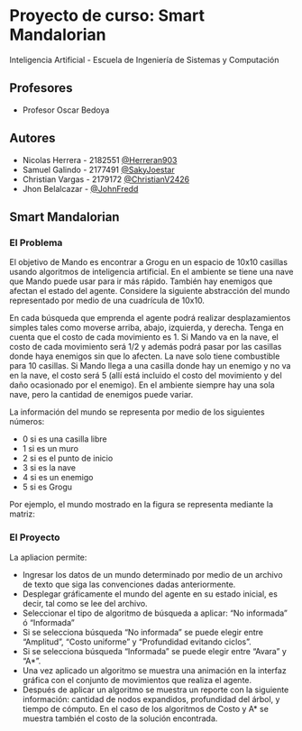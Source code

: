 # Proyecto de curso: Smart Mandalorian
Inteligencia Artificial - Escuela de Ingeniería de Sistemas y Computación

## Profesores

- Profesor Oscar Bedoya

## Autores
- Nicolas Herrera - 2182551 [@Herreran903](https://github.com/Herreran903)
- Samuel Galindo - 2177491 [@SakyJoestar](https://github.com/SakyJoestar)
- Christian Vargas - 2179172 [@ChristianV2426](https://github.com/ChristianV2426)
- Jhon Belalcazar - [@JohnFredd](https://github.com/JohnFredd)

## Smart Mandalorian

### El Problema

El objetivo de Mando es encontrar a Grogu en un espacio de 10x10 casillas usando algoritmos de inteligencia artificial. En el ambiente se tiene una nave que Mando puede usar para ir más rápido. También hay enemigos que afectan el estado del agente. Considere la siguiente abstracción del mundo representado por medio de una cuadrícula de 10x10.

En cada búsqueda que emprenda el agente podrá realizar desplazamientos simples tales como moverse arriba, abajo, izquierda, y derecha. Tenga en cuenta que el costo de cada movimiento es 1. Si Mando va en la nave, el costo de cada movimiento será 1/2 y además podrá pasar por las casillas donde haya enemigos sin que lo afecten. La nave solo tiene combustible para 10 casillas. Si Mando llega a una casilla donde hay un enemigo y no va en la nave, el costo será 5 (allí está incluido el costo del movimiento y del daño ocasionado por el enemigo). En el ambiente siempre hay una sola nave, pero la cantidad de enemigos puede variar.

La información del mundo se representa por medio de los siguientes números:

- 0 si es una casilla libre
- 1 si es un muro
- 2 si es el punto de inicio
- 3 si es la nave
- 4 si es un enemigo
- 5 si es Grogu

Por ejemplo, el mundo mostrado en la figura se representa mediante la matriz:

### El Proyecto

La apliacion permite:

- Ingresar los datos de un mundo determinado por medio de un archivo de texto que siga las convenciones dadas anteriormente.
- Desplegar gráficamente el mundo del agente en su estado inicial, es decir, tal como se lee del archivo.
- Seleccionar el tipo de algoritmo de búsqueda a aplicar: “No informada” ó “Informada”
- Si se selecciona búsqueda “No informada” se puede elegir entre “Amplitud”, “Costo uniforme” y “Profundidad evitando ciclos”.
- Si se selecciona búsqueda “Informada” se puede elegir entre “Avara” y “A*”.
- Una vez aplicado un algoritmo se muestra una animación en la interfaz gráfica con el conjunto de movimientos que realiza el agente.
- Después de aplicar un algoritmo se muestra un reporte con la siguiente información: cantidad de nodos expandidos, profundidad del árbol, y tiempo de cómputo. En el caso de los algoritmos de Costo y A* se muestra también el costo de la solución encontrada.
